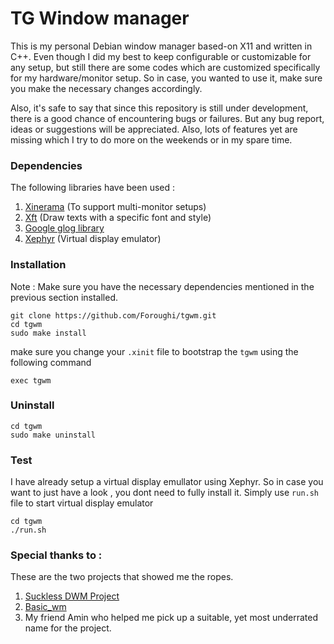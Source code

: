 # TG Window manager
This is my personal Debian window manager based-on X11 and written in C++. Even though I did my best to keep configurable or customizable for any setup, but still there are some codes which are customized specifically for my hardware/monitor setup. So in case, you wanted to use it, make sure you make the necessary changes accordingly. 

Also, it's safe to say that since this repository is still under development, there is a good chance of encountering bugs or failures. But any bug report, ideas or suggestions will be appreciated. Also, lots of features yet are missing which I try to do more on the weekends or in my spare time.

### Dependencies
The following libraries have been used :

1. [Xinerama](https://www.x.org/releases/current/doc/man/man3/Xinerama.3.xhtml) (To support multi-monitor setups)
2. [Xft](https://www.x.org/releases/current/doc/man/man3/Xft.3.xhtml) (Draw texts with a specific font and style)
3. [Google glog library](https://github.com/google/glog)
4. [Xephyr](https://www.x.org/archive/X11R7.5/doc/man/man1/Xephyr.1.html) (Virtual display emulator)

### Installation

Note : Make sure you have the necessary dependencies mentioned in the previous section installed.

```
git clone https://github.com/Foroughi/tgwm.git
cd tgwm
sudo make install
```

make sure you change your `.xinit` file to bootstrap the `tgwm` using the following command
```
exec tgwm
```

### Uninstall

```
cd tgwm
sudo make uninstall
```

### Test

I have already setup a virtual display emullator using Xephyr. So in case you want to just have a look , you dont need to fully install it. Simply use `run.sh` file to start virtual display emulator

```
cd tgwm
./run.sh
```

### Special thanks to :

These are the two projects that showed me the ropes.

1. [Suckless DWM Project](https://dwm.suckless.org/)
2. [Basic_wm](https://github.com/jichu4n/basic_wm)
3. My friend Amin who helped me pick up a suitable, yet most underrated name for the project.

